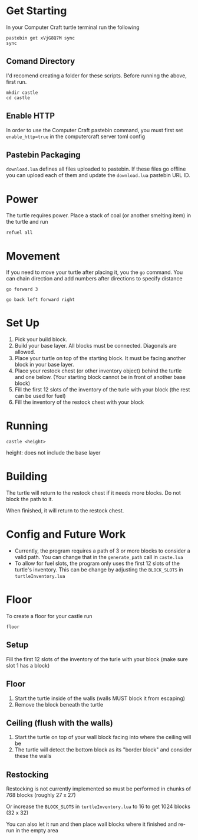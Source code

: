 # Get Starting
In your Computer Craft turtle terminal run the following
```
pastebin get xVjG8Q7M sync
sync
```

## Comand Directory
I'd recomend creating a folder for these scripts. Before running the above, first run.
```
mkdir castle
cd castle
```

## Enable HTTP
In order to use the Computer Craft pastebin command, you must first set `enable_http=true` in the computercraft server toml config

## Pastebin Packaging
`download.lua` defines all files uploaded to pastebin. If these files go offline you can upload each of them and update the `download.lua` pastebin URL ID.

# Power
The turtle requires power. Place a stack of coal (or another smelting item) in the turtle and run
```
refuel all
```

# Movement
If you need to move your turtle after placing it, you the `go` command. You can chain direction and add numbers after directions to specify distance
```
go forward 3
```

```
go back left forward right
```

# Set Up
1. Pick your build block.
2. Build your base layer. All blocks must be connected. Diagonals are allowed.
3. Place your turtle on top of the starting block. It must be facing another block in your base layer.
4. Place your restock chest (or other inventory object) behind the turtle and one below. (Your starting block cannot be in front of another base block)
5. Fill the first 12 slots of the inventory of the turle with your block (the rest can be used for fuel)
6. Fill the inventory of the restock chest with your block

# Running
```
castle <height>
```
height: does not include the base layer

# Building
The turtle will return to the restock chest if it needs more blocks. Do not block the path to it.

When finished, it will return to the restock chest.

# Config and Future Work
- Currently, the program requires a path of 3 or more blocks to consider a valid path. You can change that in the `generate_path` call in `caste.lua`
- To allow for fuel slots, the program only uses the first 12 slots of the turtle's inventory. This can be change by adjusting the `BLOCK_SLOTS` in `turtleInventory.lua`

# Floor
To create a floor for your castle run
```
floor
```
## Setup
Fill the first 12 slots of the inventory of the turle with your block (make sure slot 1 has a block)

## Floor
1. Start the turtle inside of the walls (walls MUST block it from escaping)
2. Remove the block beneath the turtle

## Ceiling (flush with the walls)
1. Start the turtle on top of your wall block facing into where the ceiling will be
2. The turtle will detect the bottom block as its "border block" and consider these the walls

## Restocking
Restocking is not currently implemented so must be performed in chunks of 768 blocks (roughly 27 x 27)

Or increase the `BLOCK_SLOTS` in `turtleInventory.lua` to 16 to get 1024 blocks (32 x 32)

You can also let it run and then place wall blocks where it finished and re-run in the empty area
